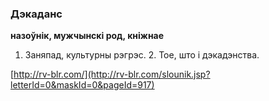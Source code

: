 ### Дэкаданс
**назоўнік, мужчынскі род, кніжнае**

1. Заняпад, культурны рэгрэс. 2. Тое, што і дэкадэнства.

<a rel="author">[http://rv-blr.com/](http://rv-blr.com/slounik.jsp?letterId=0&maskId=0&pageId=917)</a>
